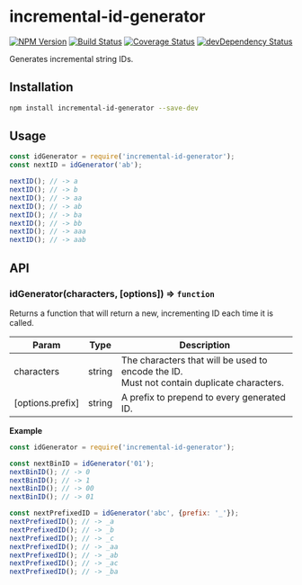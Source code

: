 # incremental-id-generator

[![NPM Version](https://img.shields.io/npm/v/incremental-id-generator.svg)](https://www.npmjs.com/package/incremental-id-generator)
[![Build Status](https://travis-ci.org/nwoltman/node-incremental-id-generator.svg?branch=master)](https://travis-ci.org/nwoltman/node-incremental-id-generator)
[![Coverage Status](https://coveralls.io/repos/github/nwoltman/node-incremental-id-generator/badge.svg?branch=master)](https://coveralls.io/github/nwoltman/node-incremental-id-generator?branch=master)
[![devDependency Status](https://david-dm.org/nwoltman/node-incremental-id-generator/dev-status.svg)](https://david-dm.org/nwoltman/node-incremental-id-generator?type=dev)

Generates incremental string IDs.


## Installation

```sh
npm install incremental-id-generator --save-dev
```


## Usage

```js
const idGenerator = require('incremental-id-generator');
const nextID = idGenerator('ab');

nextID(); // -> a
nextID(); // -> b
nextID(); // -> aa
nextID(); // -> ab
nextID(); // -> ba
nextID(); // -> bb
nextID(); // -> aaa
nextID(); // -> aab
```


## API

### idGenerator(characters, [options]) ⇒ `function`
Returns a function that will return a new, incrementing ID each time it is called.

| Param | Type | Description |
|-------|------|-------------|
| characters | string | The characters that will be used to encode the ID.<br>Must not contain duplicate characters. |
| [options.prefix] | string | A prefix to prepend to every generated ID. |

**Example**

```js
const idGenerator = require('incremental-id-generator');

const nextBinID = idGenerator('01');
nextBinID(); // -> 0
nextBinID(); // -> 1
nextBinID(); // -> 00
nextBinID(); // -> 01

const nextPrefixedID = idGenerator('abc', {prefix: '_'});
nextPrefixedID(); // -> _a
nextPrefixedID(); // -> _b
nextPrefixedID(); // -> _c
nextPrefixedID(); // -> _aa
nextPrefixedID(); // -> _ab
nextPrefixedID(); // -> _ac
nextPrefixedID(); // -> _ba
```
